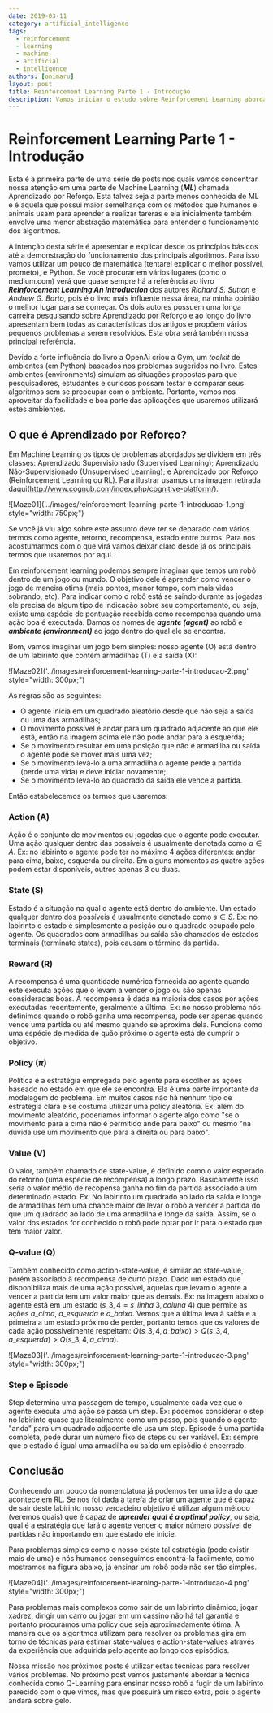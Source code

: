 ```yaml
---
date: 2019-03-11
category: artificial_intelligence
tags:
  - reinforcement
  - learning
  - machine
  - artificial
  - intelligence
authors: [onimaru]
layout: post
title: Reinforcement Learning Parte 1 - Introdução
description: Vamos iniciar o estudo sobre Reinforcement Learning abordando os termos mais comuns utilizados nesta área enquanto tentamos ensinar nosso agente a não cair em armadilhas.
---
```



# Reinforcement Learning Parte 1 - Introdução

Esta é a primeira parte de uma série de posts nos quais vamos concentrar nossa atenção em uma parte de Machine Learning (***ML***) chamada Aprendizado por Reforço. Esta talvez seja a parte menos conhecida de ML e é aquela que possui maior semelhança com os métodos que humanos e animais usam para aprender a realizar tareras e ela inicialmente também envolve uma menor abstração matemática para entender o funcionamento dos algoritmos.

A intenção desta série é apresentar e explicar desde os princípios básicos até a demonstração do funcionamento dos principais algoritmos. Para isso vamos utilizar um pouco de matemática (tentarei explicar o melhor possível, prometo), e Python. Se você procurar em vários lugares (como o medium.com) verá que quase sempre há a referência ao livro ***Reinforcement Learning An Introduction*** dos autores *Richard S. Sutton* e *Andrew G. Barto*, pois é o livro mais influente nessa área, na minha opinião o melhor lugar para se começar. Os dois autores possuem uma longa carreira pesquisando sobre Aprendizado por Reforço e ao longo do livro apresentam bem todas as características dos artigos e propõem vários pequenos problemas a serem resolvidos. Esta obra será também nossa principal referência.

Devido a forte influência do livro a OpenAi criou a Gym, um *toolkit* de ambientes (em Python) baseados nos problemas sugeridos no livro. Estes ambientes (environments) simulam as situações propostas para que pesquisadores, estudantes e curiosos possam testar e comparar seus algoritmos sem se preocupar com o ambiente. Portanto, vamos nos aproveitar da facilidade e boa parte das aplicações que usaremos utilizará estes ambientes.

## O que é Aprendizado por Reforço?

Em Machine Learning os tipos de problemas abordados se dividem em três classes: Aprendizado Supervisionado (Supervised Learning); Aprendizado Não-Supervisionado (Unsupervised Learning); e Aprendizado por Reforço (Reinforcement Learning ou RL). Para ilustrar usamos uma imagem retirada daqui(http://www.cognub.com/index.php/cognitive-platform/).

![Maze01]('../images/reinforcement-learning-parte-1-introducao-1.png'  style="width: 750px;")

Se você já viu algo sobre este assunto deve ter se deparado com vários termos como agente, retorno, recompensa, estado entre outros. Para nos acostumarmos com o que virá vamos deixar claro desde já os principais termos que usaremos por aqui.

Em reinforcement learning podemos sempre imaginar que temos um robô dentro de um jogo ou mundo. O objetivo dele é aprender como vencer o jogo de maneira ótima (mais pontos, menor tempo, com mais vidas sobrando, etc). Para indicar como o robô está se saindo durante as jogadas ele precisa de algum tipo de indicação sobre seu comportamento, ou seja, existe uma espécie de pontuação recebida como recompensa quando uma ação boa é executada. Damos os nomes de ***agente (agent)*** ao robô e ***ambiente (environment)*** ao jogo dentro do qual ele se encontra.

Bom, vamos imaginar um jogo bem simples: nosso agente (O) está dentro de um labirinto que contém armadilhas (T) e a saída (X):

![Maze02]('../images/reinforcement-learning-parte-1-introducao-2.png'  style="width: 300px;")

As regras são as seguintes:
-  O agente inicia em um quadrado aleatório desde que não seja a saída ou uma das armadilhas;
-  O movimento possível é andar para um quadrado adjacente ao que ele está, então na imagem acima ele não pode andar para a esquerda;
-  Se o movimento resultar em uma posição que não é armadilha ou saída o agente pode se mover mais uma vez;
-  Se o movimento levá-lo a uma armadilha o agente perde a partida (perde uma vida) e deve iniciar novamente;
-  Se o movimento levá-lo ao quadrado da saída ele vence a partida.

Então estabelecemos os termos que usaremos:

### Action (A)

Ação é o conjunto de movimentos ou jogadas que o agente pode executar. Uma ação qualquer dentro das possíveis é usualmente denotada como $a \in A$. Ex: no labirinto o agente pode ter no máximo 4 ações diferentes: andar para cima, baixo, esquerda ou direita. Em alguns momentos as quatro ações podem estar disponíveis, outros apenas 3 ou duas.

### State (S)

Estado é a situação na qual o agente está dentro do ambiente. Um estado qualquer dentro dos possíveis é usualmente denotado como $s \in S$. Ex: no labirinto o estado é simplesmente a posição ou o quadrado ocupado pelo agente. Os quadrados com armadilhas ou saída são chamados de estados terminais (terminate states), pois causam o término da partida.

### Reward (R)

A recompensa é uma quantidade numérica fornecida ao agente quando este executa ações que o levam a vencer o jogo ou são apenas consideradas boas. A recompensa é dada na maioria dos casos por ações executadas recentemente, geralmente a última. Ex: no nosso problema nós definimos quando o robô ganha uma recompensa, pode ser apenas quando vence uma partida ou até mesmo quando se aproxima dela. Funciona como uma espécie de medida de quão próximo o agente está de cumprir o objetivo.

### Policy ($\pi$)

Política é a estratégia empregada pelo agente para escolher as ações baseado no estado em que ele se encontra. Ela é uma parte importante da modelagem do problema. Em muitos casos não há nenhum tipo de estratégia clara e se costuma utilizar uma policy aleatória. Ex: além do movimento aleatório, poderíamos informar o agente algo como "se o movimento para a cima não é permitido ande para baixo" ou mesmo "na dúvida use um movimento que para a direita ou para baixo".

### Value (V)

O valor, também chamado de state-value, é definido como o valor esperado do retorno (uma espécie de recompensa) a longo prazo. Basicamente isso seria o valor médio de recopensa ganha no fim da partida associado a um determinado estado. Ex: No labirinto um quadrado ao lado da saída e longe de armadilhas tem uma chance maior de levar o robô a vencer a partida do que um quadrado ao lado de uma armadilha e longe da saída. Assim, se o valor dos estados for conhecido o robô pode optar por ir para o estado que tem maior valor.

### Q-value (Q)

Também conhecido como action-state-value, é similar ao state-value, porém associado à recompensa de curto prazo. Dado um estado que disponibiliza mais de uma ação possível, aquelas que levam o agente a vencer a partida tem um valor maior que as demais. Ex: na imagem abaixo o agente está em um estado ($s\_{3,4} = s\_{linha\ 3, coluna\ 4}$) que permite as ações $a\_{cima}$, $a\_{esquerda}$ e $a\_{baixo}$. Vemos que a última leva à saída e a primeira a um estado próximo de perder, portanto temos que os valores de cada ação possivelmente respeitam: $Q(s\_{3,4},a\_{baixo}) > Q(s\_{3,4},a\_{esquerda}) > Q(s\_{3,4},a\_{cima})$.

![Maze03]('../images/reinforcement-learning-parte-1-introducao-3.png'  style="width: 300px;")

### Step e Episode

Step determina uma passagem de tempo, usualmente cada vez que o agente executa uma ação se passa um step. Ex: podemos considerar o step no labirinto quase que literalmente como um passo, pois quando o agente "anda" para um quadrado adjacente ele usa um step.
Episode é uma partida completa, pode durar um número fixo de steps ou ser variável. Ex: sempre que o estado é igual uma armadilha ou saída um episódio é encerrado.

## Conclusão

Conhecendo um pouco da nomenclatura já podemos ter uma ideia do que acontece em RL. Se nos foi dada a tarefa de criar um agente que é capaz de sair deste labirinto nosso verdadeiro objetivo é utilizar algum método (veremos quais) que é capaz de ***aprender qual é a optimal policy***, ou seja, qual é a estratégia que fará o agente vencer o maior número possível de partidas não importando em que estado ele inicie.

Para problemas simples como o nosso existe tal estratégia (pode existir mais de uma) e nós humanos conseguimos encontrá-la facilmente, como mostramos na figura abaixo, já ensinar um robô pode não ser tão simples.

![Maze04]('../images/reinforcement-learning-parte-1-introducao-4.png'  style="width: 300px;")

Para problemas mais complexos como sair de um labirinto dinâmico, jogar xadrez, dirigir um carro ou jogar em um cassino não há tal garantia e portanto procuramos uma policy que seja aproximadamente ótima. A maneira que os algoritmos utilizam para resolver os problemas gira em torno de técnicas para estimar state-values e action-state-values através da experiência que adquirida pelo agente ao longo dos episódios.

Nossa missão nos próximos posts é utilizar estas técnicas para resolver vários problemas. No próximo post vamos justamente abordar a técnica conhecida como Q-Learning para ensinar nosso robô a fugir de um labirinto parecido com o que vimos, mas que possuirá um risco extra, pois o agente andará sobre gelo.
